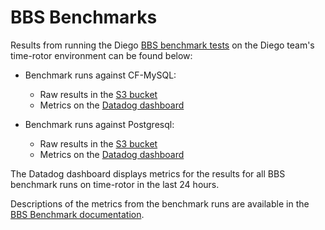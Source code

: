 # BBS Benchmarks

Results from running the
Diego [BBS benchmark tests](https://github.com/cloudfoundry/benchmarkbbs) on
the Diego team's time-rotor environment can be found below:

- Benchmark runs against CF-MySQL:
  * Raw results in the [S3 bucket](http://time-rotor-diego-benchmarks.s3.amazonaws.com/)
  * Metrics on the [Datadog dashboard](https://p.datadoghq.com/sb/ed32fa2e4-2c57e71e72)


- Benchmark runs against Postgresql:
  * Raw results in the [S3 bucket](http://time-rotor-diego-benchmarks-postgres.s3.amazonaws.com/)
  * Metrics on the [Datadog dashboard](https://p.datadoghq.com/sb/ed32fa2e4-e80db8b4a8)

The Datadog dashboard displays metrics for the results for all BBS benchmark runs on time-rotor in
the last 24 hours.

Descriptions of the metrics from the benchmark runs are available in the
[BBS Benchmark documentation](https://github.com/cloudfoundry/benchmarkbbs#collected-metrics).
